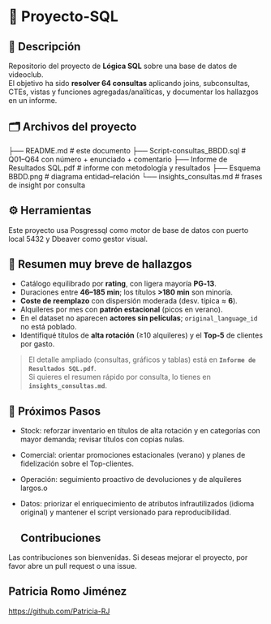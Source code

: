 # 📀 Proyecto-SQL
## 🧭 Descripción
Repositorio del proyecto de **Lógica SQL** sobre una base de datos de videoclub.  
El objetivo ha sido **resolver 64 consultas** aplicando joins, subconsultas, CTEs, vistas y funciones agregadas/analíticas, y documentar los hallazgos en un informe.

## 🗂️ Archivos del proyecto
├── README.md                         # este documento
├── Script-consultas_BBDD.sql         # Q01–Q64 con número + enunciado + comentario
├── Informe de Resultados SQL.pdf     # informe con metodología y resultados
├── Esquema BBDD.png                  # diagrama entidad–relación
└── insights_consultas.md             # frases de insight por consulta

## ⚙️ Herramientas 
Este proyecto usa Posgressql como motor de base de datos con puerto local 5432 y Dbeaver como gestor visual.

## 🔎 Resumen muy breve de hallazgos

- Catálogo equilibrado por **rating**, con ligera mayoría **PG‑13**.  
- Duraciones entre **46–185 min**; los títulos **>180 min** son minoría.  
- **Coste de reemplazo** con dispersión moderada (desv. típica ≈ **6**).  
- Alquileres por mes con **patrón estacional** (picos en verano).  
- En el dataset no aparecen **actores sin películas**; `original_language_id` no está poblado.  
- Identifiqué títulos de **alta rotación** (≥10 alquileres) y el **Top‑5** de clientes por gasto.

> El detalle ampliado (consultas, gráficos y tablas) está en **`Informe de Resultados SQL.pdf`**.  
> Si quieres el resumen rápido por consulta, lo tienes en **`insights_consultas.md`**.

## 🔄 Próximos Pasos
- Stock: reforzar inventario en títulos de alta rotación y en categorías con mayor demanda; revisar títulos con copias nulas.
- Comercial: orientar promociones estacionales (verano) y planes de fidelización sobre el Top-clientes.
- Operación: seguimiento proactivo de devoluciones y de alquileres largos.o
- Datos: priorizar el enriquecimiento de atributos infrautilizados (idioma original) y mantener el script versionado para reproducibilidad.

  ## Contribuciones
 Las contribuciones son bienvenidas. Si deseas mejorar el proyecto, por favor 
abre un pull request o una issue.

## Patricia Romo Jiménez 
https://github.com/Patricia-RJ
